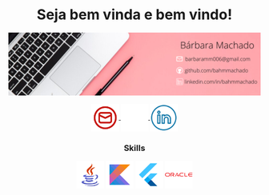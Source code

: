 <h1 align="center"> Seja bem vinda e bem vindo! </h1>

![Header](./header-linkedin-bahmmachado.png)

<div align="center">
<a href="mailto:barbaramm006@gmail.com" target="_blank">
  <img align="center" src="./email-icon.png" width="55px" height="55px">
	
<a href="https://github.com/bahmmachado" target="_blank">
  <img align="center" src="./github-icon.png" width="55px" height="55px">
</a>
	
<a href="https://www.linkedin.com/in/bahmmachado/" target="_blank">
  <img align="center" src="./linkedin-icon.png" width="55px" height="55px">
	</a>	
</div>

<h3 align="center"> Skills </h3>

<div align="center">
	<code><img height="55" width="55" src="./java-icon.png" alt="Java" title="Java" /></code>
	<code><img height="55" width="55" src="./kotlin-icon.png" alt="Kotlin" title="Kotlin" /></code>
	<code><img height="55" width="55" src="./flutter-icon.png" alt="Flutter" title="Flutter" /></code>
	<code><img height="55" width="55" src="./oracle-icon.png" alt="Oracle" title="Oracle" /></code>
</div>

